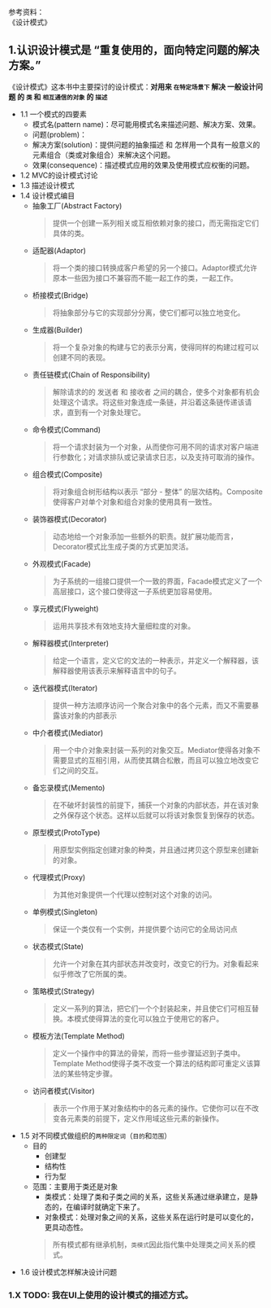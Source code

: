 参考资料：  
《设计模式》

## 1.认识设计模式是 “重复使用的，面向特定问题的解决方案。”
《设计模式》这本书中主要探讨的设计模式：**对用来 `在特定场景下` 解决 一般设计问题 的 `类` 和 `相互通信的对象` 的 `描述`**

- 1.1 一个模式的四要素
  - 模式名(pattern name)：尽可能用模式名来描述问题、解决方案、效果。
  - 问题(problem)：
  - 解决方案(solution)：提供问题的抽象描述 和 怎样用一个具有一般意义的元素组合（类或对象组合）来解决这个问题。
  - 效果(consequence)：描述模式应用的效果及使用模式应权衡的问题。
- 1.2 MVC的设计模式讨论
- 1.3 描述设计模式
- 1.4 设计模式编目
  - 抽象工厂(Abstract Factory)
    > 提供一个创建一系列相关或互相依赖对象的接口，而无需指定它们具体的类。
  - 适配器(Adaptor)
    > 将一个类的接口转换成客户希望的另一个接口。Adaptor模式允许原本一些因为接口不兼容而不能一起工作的类，一起工作。
  - 桥接模式(Bridge)
    > 将抽象部分与它的实现部分分离，使它们都可以独立地变化。
  - 生成器(Builder)
    > 将一个复杂对象的构建与它的表示分离，使得同样的构建过程可以创建不同的表现。
  - 责任链模式(Chain of Responsibility)
    > 解除请求的的 发送者 和 接收者 之间的耦合，使多个对象都有机会处理这个请求。将这些对象连成一条链，并沿着这条链传递该请求，直到有一个对象处理它。
  - 命令模式(Command)
    > 将一个请求封装为一个对象，从而使你可用不同的请求对客户端进行参数化；对请求排队或记录请求日志，以及支持可取消的操作。
  - 组合模式(Composite)
    > 将对象组合树形结构以表示 “部分 - 整体” 的层次结构。Composite使得客户对单个对象和组合对象的使用具有一致性。
  - 装饰器模式(Decorator)
    > 动态地给一个对象添加一些额外的职责。就扩展功能而言，Decorator模式比生成子类的方式更加灵活。
  - 外观模式(Facade)
    > 为子系统的一组接口提供一个一致的界面，Facade模式定义了一个高层接口，这个接口使得这一子系统更加容易使用。
  - 享元模式(Flyweight)
    > 运用共享技术有效地支持大量细粒度的对象。
  - 解释器模式(Interpreter)
    > 给定一个语言，定义它的文法的一种表示，并定义一个解释器，该解释器使用该表示来解释语言中的句子。
  - 迭代器模式(Iterator)
    > 提供一种方法顺序访问一个聚合对象中的各个元素，而又不需要暴露该对象的内部表示
  - 中介者模式(Mediator)
    > 用一个中介对象来封装一系列的对象交互。Mediator使得各对象不需要显式的互相引用，从而使其耦合松散，而且可以独立地改变它们之间的交互。
  - 备忘录模式(Memento)
    > 在不破坏封装性的前提下，捕获一个对象的内部状态，并在该对象之外保存这个状态。这样以后就可以将该对象恢复到保存的状态。
  - 原型模式(ProtoType)
    > 用原型实例指定创建对象的种类，并且通过拷贝这个原型来创建新的对象。
  - 代理模式(Proxy)
    > 为其他对象提供一个代理以控制对这个对象的访问。
  - 单例模式(Singleton)
    > 保证一个类仅有一个实例，并提供要个访问它的全局访问点
  - 状态模式(State)
    > 允许一个对象在其内部状态并改变时，改变它的行为。对象看起来似乎修改了它所属的类。
  - 策略模式(Strategy)
    > 定义一系列的算法，把它们一个个封装起来，并且使它们可相互替换。本模式使得算法的变化可以独立于使用它的客户。
  - 模板方法(Template Method)
    > 定义一个操作中的算法的骨架，而将一些步骤延迟到子类中。Template Method使得子类不改变一个算法的结构即可重定义该算法的某些特定步骤。
  - 访问者模式(Visitor)
    > 表示一个作用于某对象结构中的各元素的操作。它使你可以在不改变各元素类的前提下，定义作用域这些元素的新操作。
- 1.5 对不同模式做组织的`两种限定词`（`目的`和`范围`）
  - 目的
    - 创建型
    - 结构性
    - 行为型
  - 范围：主要用于类还是对象
    - 类模式：处理了类和子类之间的关系，这些关系通过继承建立，是静态的，在编译时就确定下来了。
    - 对象模式：处理对象之间的关系，这些关系在运行时是可以变化的，更具动态性。
    > 所有模式都有继承机制，`类模式`因此指代集中处理类之间关系的模式。
- 1.6 设计模式怎样解决设计问题


### 1.X TODO: 我在UI上使用的设计模式的描述方式。


